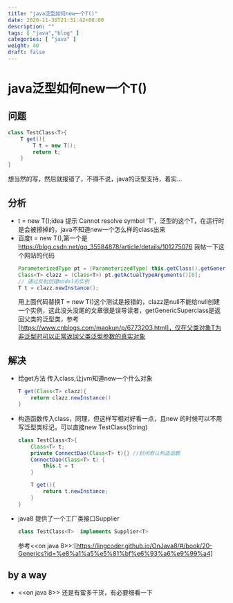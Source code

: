 ```yaml
---
title: "java泛型如何new一个T()"
date: 2020-11-30T21:31:42+08:00
description: ""
tags: [ "java","blog" ]
categories: [ "java" ]
weight: 40
draft: false
---
```


# java泛型如何new一个T()

## 问题
```java
class TestClass<T>{
    T get(){
        T t = new T();
        return t;
    }
}
```
想当然的写，然后就报错了，不得不说，java的泛型支持，着实...
## 分析
- t = new T();idea 提示 Cannot resolve symbol 'T'，泛型的这个T，在运行时是会被擦掉的，java不知道new一个怎么样的class出来
- 百度t = new T(),第一个是 https://blog.csdn.net/qq_35584878/article/details/101275076
    我帖一下这个网站的代码
    ```java
    ParameterizedType pt = (ParameterizedType) this.getClass().getGenericSuperclass();
    Class<T> clazz = (Class<T>) pt.getActualTypeArguments()[0];
    // 通过反射创建model的实例
    T t = clazz.newInstance();
    ```
    用上面代码替换T = new T()这个测试是报错的，clazz是null不能给null创建一个实例，这此没头没尾的文章很是误导读者，getGenericSuperclass是返回父类的泛型类，参考[https://www.cnblogs.com/maokun/p/6773203.html]，仅在父类对象T为非泛型时可以正常返回父类泛型参数的真实对象
## 解决
- 给get方法 传入class,让jvm知道new一个什么对象
    ```java
    T get(Class<T> clazz){
        return clazz.newInstance()
    }
    ```
- 构造函数传入class，同理，但这样写相对好看一点，且new 的时候可以不用写泛型类标记，可以直接new TestClass(String)
    ```java
    class TestClass<T>{
        Class<T> t;
        private ConnectDao(Class<T> t){} //封闭默认构造函数
        ConnectDao(Class<T> t) {
            this.t = t
        }

        T get(){
            return t.newInstance;
        }
    }
    ```
- java8 提供了一个工厂类接口Supplier<T>
  ```java
  class TestClass<T>  implements Supplier<T>
  ```
  参考<<on java 8>>:[https://lingcoder.github.io/OnJava8/#/book/20-Generics?id=%e8%a1%a5%e5%81%bf%e6%93%a6%e9%99%a4]

## by a way
- <<on java 8>> 还是有蛮多干货，有必要细看一下
